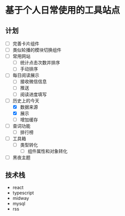 # 基于个人日常使用的工具站点

## 计划

- [ ] 完善卡片组件
- [ ] 类似轮播的模块切换组件 
- [ ] 常用网站
  - [ ] 统计点击次数并排序
  - [ ] 手动排序
- [ ] 每日阅读展示
  - [ ] 接收微信信息
  - [ ] 推送
  - [ ] 阅读进度填写
- [ ] 历史上的今天
  - [x] 数据来源
  - [x] 展示
  - [ ] 增加缓存
- [ ] 查词功能
  - [ ] 排行榜
- [ ] 工具箱
  - [ ] 类型转化
    - [ ] 组件属性和对象转化
- [ ] 黑夜主题

## 技术栈

- react
- typescript
- midway
- mysql
- rss